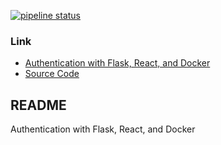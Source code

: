 [![pipeline status](https://gitlab.com/zeroam/flask-react-auth/badges/master/pipeline.svg)](https://gitlab.com/zeroam/flask-react-auth/commits/master)
### Link
- [Authentication with Flask, React, and Docker](https://testdriven.io/courses/auth-flask-react/)
- [Source Code](https://gitlab.com/testdriven/flask-tdd-docker)

## README
Authentication with Flask, React, and Docker